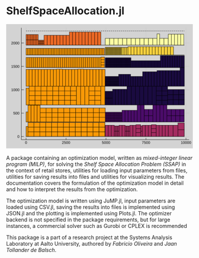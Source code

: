 # ShelfSpaceAllocation.jl
![](figures/planogram.svg)

A package containing an optimization model, written as *mixed-integer linear program (MILP)*, for solving the *Shelf Space Allocation Problem (SSAP)* in the context of retail stores, utilities for loading input parameters from files, utilities for saving results into files and utilities for visualizing results. The documentation covers the formulation of the optimization model in detail and how to interpret the results from the optimization.

The optimization model is written using JuMP.jl, input parameters are loaded using CSV.jl, saving the results into files is implemented using JSON.jl and the plotting is implemented using Plots.jl. The optimizer backend is not specified in the package requirements, but for large instances, a commercial solver such as Gurobi or CPLEX is recommended

This package is a part of a research project at the Systems Analysis Laboratory at Aalto University, authored by *Fabricio Oliveira* and *Jaan Tollander de Balsch*.
